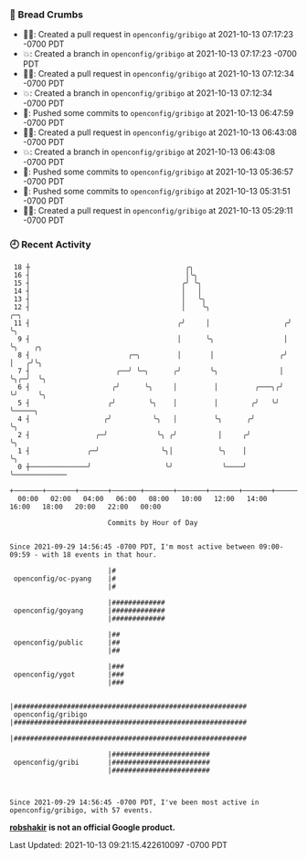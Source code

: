### 🍞 Bread Crumbs

 * ✍🏼: Created a pull request in `openconfig/gribigo` at 2021-10-13 07:17:23 -0700 PDT
 * 💥: Created a branch in `openconfig/gribigo` at 2021-10-13 07:17:23 -0700 PDT
 * ✍🏼: Created a pull request in `openconfig/gribigo` at 2021-10-13 07:12:34 -0700 PDT
 * 💥: Created a branch in `openconfig/gribigo` at 2021-10-13 07:12:34 -0700 PDT
 * 🚢: Pushed some commits to `openconfig/gribigo` at 2021-10-13 06:47:59 -0700 PDT
 * ✍🏼: Created a pull request in `openconfig/gribigo` at 2021-10-13 06:43:08 -0700 PDT
 * 💥: Created a branch in `openconfig/gribigo` at 2021-10-13 06:43:08 -0700 PDT
 * 🚢: Pushed some commits to `openconfig/gribigo` at 2021-10-13 05:36:57 -0700 PDT
 * 🚢: Pushed some commits to `openconfig/gribigo` at 2021-10-13 05:31:51 -0700 PDT
 * ✍🏼: Created a pull request in `openconfig/gribigo` at 2021-10-13 05:29:11 -0700 PDT

### 🕘 Recent Activity
```
 18 ┼                                      ╭╮
 16 ┤                                      │╰╮
 15 ┤                                     ╭╯ ╰╮
 14 ┤                                     │   │
 13 ┤                                     │   ╰╮
 12 ┤                                     │    ╰╮                   ╭─╮
 11 ┤                                    ╭╯     │                  ╭╯ ╰╮
  9 ┤                                    │      ╰╮                 │   ╰╮    ╭╮
  8 ┤                        ╭─╮         │       │                ╭╯    │   ╭╯╰╮
  7 ┤                     ╭──╯ ╰─╮      ╭╯       ╰╮               │     ╰╮╭─╯  ╰╮
  6 ┤                    ╭╯      ╰╮     │         │         ╭───╮╭╯      ╰╯     ╰╮
  5 ┤                   ╭╯        ╰╮    │         │        ╭╯   ╰╯               ╰─────╮
  4 ┤                  ╭╯          ╰╮   │         ╰╮      ╭╯                           ╰╮
  2 ┤                ╭─╯            ╰╮ ╭╯          │     ╭╯                             ╰╮
  1 ┤              ╭─╯               ╰╮│           ╰╮    │                               ╰╮
  0 ┼──────────────╯                  ╰╯            ╰────╯                                ╰─────────────
    +───────+───────+───────+───────+───────+───────+───────+───────+───────+───────+───────+───────+────
  00:00   02:00   04:00   06:00   08:00   10:00   12:00   14:00   16:00   18:00   20:00   22:00   00:00   

						Commits by Hour of Day


Since 2021-09-29 14:56:45 -0700 PDT, I'm most active between 09:00-09:59 - with 18 events in that hour.

```



```
                        |#
 openconfig/oc-pyang    |#
                        |#

                        |#############
 openconfig/goyang      |#############
                        |#############

                        |##
 openconfig/public      |##
                        |##

                        |###
 openconfig/ygot        |###
                        |###

                        |#########################################################
 openconfig/gribigo     |#########################################################
                        |#########################################################

                        |########################
 openconfig/gribi       |########################
                        |########################



Since 2021-09-29 14:56:45 -0700 PDT, I've been most active in openconfig/gribigo, with 57 events.

```
**[robshakir](mailto:robjs@google.com) is not an official Google product.**  


Last Updated: 2021-10-13 09:21:15.422610097 -0700 PDT
